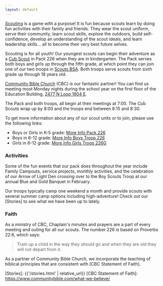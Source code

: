 ```yaml
---
layout: default
---
```


[Scouting] is a game with a purpose! It is fun because scouts learn by doing fun
activities with their family and friends. They wear the scout uniform, serve
their community, learn scout skills, explore the outdoors, build
self-confidence, develop an understanding of the scout ideals, and learn
leadership skills... all to become their very best future selves.

Scouting is for all youth! Our youngest scouts can begin their adventure as a
[Cub Scout] in Pack 226 when they are in kindergarten. The Pack serves both boys
and girls up through the fifth grade, at which point they can join one of our
two troops in [Scouts BSA]. Both troops serve scouts from sixth grade up through
18 years old.

[Community Bible Church] (CBC) is our fantastic partner! You can find us meeting
most Monday nights during the school year on the first floor of the Education
Building, [2477 N Loop 1604 E].

The Pack and both troops, all begin at their meetings at 7:00. The Cub Scouts
wrap up by 8:00 and the troops end between 8:15 and 8:30.

To get more information about any of our scout units or to join, please use the
following links:

* Boys or Girls in K-5 grade: [More Info Pack 226]
* Boys in 6-12 grade: [More Info Boys Troop 226]
* Girls in 6-12 grade: [More Info Girls Troop 226G]

### Activities

Some of the fun events that our pack does throughout the year include Family
Campouts, service projects, monthly activities, and the celebration of our Arrow
of Light Den crossing over to the Boy Scouts Troop at our annual Blue and Gold
Banquet in February.

Our troops typically camp one weekend a month and provide scouts with several
summer camp options including high-adventure! Check out our [Stories] to see
what we have been up to lately.

### Faith

As a ministry of CBC, Chaplain's minutes and prayers are a part of every meeting
and outing for all our scouts. The number 226 is based on Proverbs 22:6, which
says:

> Train up a child in the way they should go and when they are old they will not depart from it.

As a partner of Community Bible Church, we incorporate the teaching of biblical
principles that are consistent with [CBC Statement of Faith].

[Scouting]: https://www.scouting.org/
[Cub Scout]: https://www.scouting.org/programs/cub-scouts/
[Scouts BSA]: https://www.scouting.org/programs/scouts-bsa/
[Community Bible Church]: https://www.communitybible.com/
[2477 N Loop 1604 E]: https://goo.gl/maps/445cix8PCb4HMVE39
[More Info Pack 226]: https://my.scouting.org/more-info/be8829c1-56ba-4c79-8e3a-b76fe9b1767f&beascout=true
[More Info Boys Troop 226]: https://my.scouting.org/more-info/7c1a8d7d-ea26-43af-ad28-c919cb9de895&beascout=true
[More Info Girls Troop 226G]: https://my.scouting.org/more-info/3431e610-a3b6-40ba-aa07-7faf664e8319&beascout=true
[Stories]: {{'/stories.html' | relative_url}}
[CBC Statement of Faith]: https://www.communitybible.com/what-we-believe/
